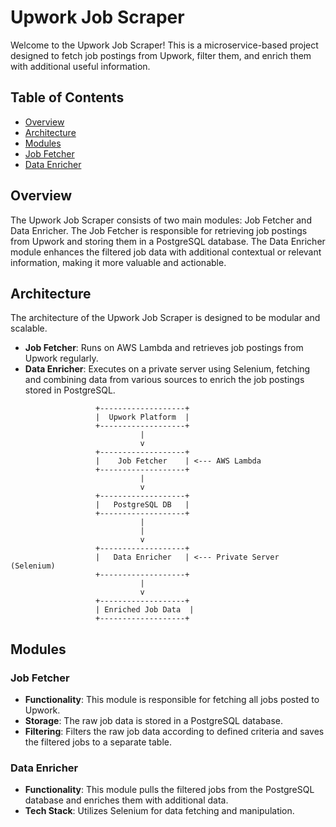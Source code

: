 # Upwork Job Scraper

Welcome to the Upwork Job Scraper! This is a microservice-based project designed to fetch job postings from Upwork, filter them, and enrich them with additional useful information.

## Table of Contents

- [Overview](#overview)
- [Architecture](#architecture)
- [Modules](#modules)
- [Job Fetcher](#job-fetcher)
- [Data Enricher](#data-enricher)

## Overview

The Upwork Job Scraper consists of two main modules: Job Fetcher and Data Enricher. The Job Fetcher is responsible for retrieving job postings from Upwork and storing them in a PostgreSQL database. The Data Enricher module enhances the filtered job data with additional contextual or relevant information, making it more valuable and actionable.

## Architecture

The architecture of the Upwork Job Scraper is designed to be modular and scalable.

- **Job Fetcher**: Runs on AWS Lambda and retrieves job postings from Upwork regularly.
- **Data Enricher**: Executes on a private server using Selenium, fetching and combining data from various sources to enrich the job postings stored in PostgreSQL.

```
                   +-------------------+
                   |  Upwork Platform  |
                   +-------------------+
                             |
                             v
                   +-------------------+
                   |    Job Fetcher    | <--- AWS Lambda
                   +-------------------+
                             |
                             v
                   +-------------------+
                   |   PostgreSQL DB   |
                   +-------------------+
                             |
                             |
                             v
                   +-------------------+
                   |   Data Enricher   | <--- Private Server (Selenium)
                   +-------------------+
                             |
                             v
                   +-------------------+
                   | Enriched Job Data  |
                   +-------------------+
```

## Modules

### Job Fetcher

- **Functionality**: This module is responsible for fetching all jobs posted to Upwork.
- **Storage**: The raw job data is stored in a PostgreSQL database.
- **Filtering**: Filters the raw job data according to defined criteria and saves the filtered jobs to a separate table.

### Data Enricher

- **Functionality**: This module pulls the filtered jobs from the PostgreSQL database and enriches them with additional data.
- **Tech Stack**: Utilizes Selenium for data fetching and manipulation.
